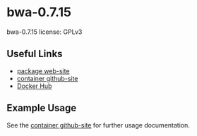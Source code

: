 # bwa-0.7.15

bwa-0.7.15 license: GPLv3 

## Useful Links

 * [package web-site](https://github.com/lh3/bwa)
 * [container github-site](https://github.com/sglim2/docker-bio)
 * [Docker Hub](https://hub.docker.com/u/sglim2/)

## Example Usage
See the [container github-site](https://github.com/sglim2/docker-bio) for further usage documentation.

